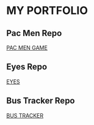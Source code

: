 # MY PORTFOLIO 

## Pac Men Repo
<a href= "https://github.com/cbmadrig/Pac_Men"> PAC MEN GAME </a> 
## Eyes Repo
<a href= "https://github.com/cbmadrig/Eyes"> EYES </a>
## Bus Tracker Repo
<a href= "https://github.com/cbmadrig/Bus_Route_Tracking/tree/main"> BUS TRACKER </a>
